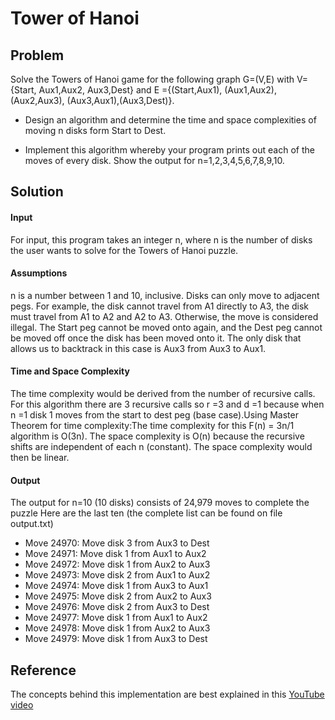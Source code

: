 # Tower of Hanoi 

## Problem
Solve the Towers of Hanoi game for the following graph G=(V,E) with V={Start, Aux1,Aux2, Aux3,Dest} 
and E ={(Start,Aux1), (Aux1,Aux2), (Aux2,Aux3), (Aux3,Aux1),(Aux3,Dest)}.

* Design an algorithm and determine the time and space complexities of moving n disks form Start to Dest.

* Implement this algorithm whereby your program prints out each of the moves of every disk. Show the output for n=1,2,3,4,5,6,7,8,9,10.

## Solution

#### Input
For input, this program takes an integer n, where n is the number of disks the user wants to solve for the Towers of Hanoi puzzle.

#### Assumptions
n is a number between 1 and 10, inclusive. Disks can only move to adjacent pegs. For example, the disk cannot travel from A1 directly to A3, the disk must travel from A1 to A2 and A2 to A3. Otherwise, the move is considered illegal. The Start peg cannot be moved onto again, and the Dest peg cannot be moved off once the disk has been moved onto it. The only disk that allows us to backtrack in this case is Aux3 from Aux3 to Aux1.
#### Time and Space Complexity
The time complexity would be derived from the number of recursive calls. For this algorithm there are 3 recursive calls so r =3 and d =1 because when n =1 disk 1 moves from the start to dest peg (base case).Using Master Theorem for time complexity:The time complexity for this F(n) = 3n/1 algorithm is O(3n).
The space complexity is O(n) because the recursive shifts are independent of each n (constant). The space complexity would then be linear.

#### Output

The output for n=10 (10 disks) consists of 24,979 moves to complete the puzzle
Here are the last ten (the complete list can be found on file output.txt)

* Move 24970: Move disk 3 from Aux3 to Dest
* Move 24971: Move disk 1 from Aux1 to Aux2
* Move 24972: Move disk 1 from Aux2 to Aux3
* Move 24973: Move disk 2 from Aux1 to Aux2
* Move 24974: Move disk 1 from Aux3 to Aux1
* Move 24975: Move disk 2 from Aux2 to Aux3
* Move 24976: Move disk 2 from Aux3 to Dest
* Move 24977: Move disk 1 from Aux1 to Aux2
* Move 24978: Move disk 1 from Aux2 to Aux3
* Move 24979: Move disk 1 from Aux3 to Dest



## Reference 
The concepts behind this implementation are best explained in this 
[YouTube video](https://www.youtube.com/watch?v=bFC9yB26Xrw)
